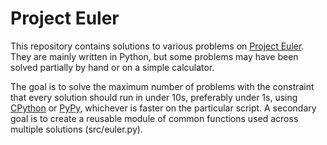 Project Euler
=============

This repository contains solutions to various problems on [Project Euler](http://projecteuler.net). They are mainly written in Python, but some problems may have been solved partially by hand or on a simple calculator.

The goal is to solve the maximum number of problems with the constraint that every solution should run in under 10s, preferably under 1s, using [CPython](http://python.org/) or [PyPy](http://pypy.org), whichever is faster on the particular script. A secondary goal is to create a reusable module of common functions used across multiple solutions (src/euler.py).

